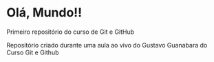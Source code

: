 # Olá, Mundo!!

<p> Primeiro repositório do curso de Git e GitHub </p>

<p> Repositório criado durante uma aula ao vivo do Gustavo Guanabara do Curso Git e Github </p>